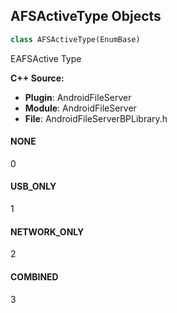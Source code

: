 ## AFSActiveType Objects

```python
class AFSActiveType(EnumBase)
```

EAFSActive Type

**C++ Source:**

- **Plugin**: AndroidFileServer
- **Module**: AndroidFileServer
- **File**: AndroidFileServerBPLibrary.h

<a id="unreal.AFSActiveType.NONE"></a>

#### NONE

0

<a id="unreal.AFSActiveType.USB_ONLY"></a>

#### USB_ONLY

1

<a id="unreal.AFSActiveType.NETWORK_ONLY"></a>

#### NETWORK_ONLY

2

<a id="unreal.AFSActiveType.COMBINED"></a>

#### COMBINED

3

<a id="unreal.TakeRecorderPanelMode"></a>